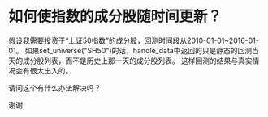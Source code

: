 # 如何使指数的成分股随时间更新？

假设我需要投资于“上证50指数”的成分股，回测时间段从2010-01-01~2016-01-01。
如果set_universe("SH50")的话，handle_data中返回的只是静态的回测当天的成分股列表，而不是历史上那一天的成分股列表。
这样回测的结果与真实情况会有很大出入的。

请问这个有什么办法解决吗？

谢谢